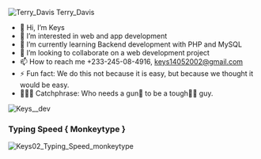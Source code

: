 ![![Terry_Davis](https://github.com/user-attachments/assets/16d91932-24a0-4351-beb8-5e3ae9af4d03)
Terry_Davis](https://github.com/user-attachments/assets/e7928830-c2ad-49e3-a89e-cfa23df21057)
- 👋 Hi, I’m Keys
- 👀 I’m interested in web and app development
- 🌱 I’m currently learning Backend development with PHP and MySQL
- 💞️ I’m looking to collaborate on a web development project
- 📫 How to reach me +233-245-08-4916, keys14052002@gmail.com
- ⚡ Fun fact: We do this not because it is easy, but because we thought it would be easy.
- 👨🏽‍💻 Catchphrase: Who needs a gun🔫 to be a tough💪🏽 guy.

![Keys__dev](https://github.com/user-attachments/assets/28b549de-88d1-4fea-9f28-3434851dddd5)

### Typing Speed { Monkeytype }
![Keys02_Typing_Speed_monkeytype](https://github.com/user-attachments/assets/7b6e04eb-981e-45d7-b268-7194d1fb8efa)





<!---
Keys02/Keys02 is a ✨ special ✨ repository because its `README.md` (this file) appears on your GitHub profile.
You can click the Preview link to take a look at your changes.
--->
